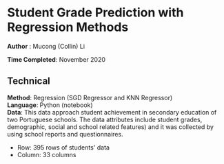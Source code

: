# Student Grade Prediction with Regression Methods


**Author** : Mucong (Collin) Li

**Time Completed**: November 2020 


## Technical
**Method**: Regression (SGD Regressor and KNN Regressor)     
**Language**: Python (notebook)        
**Data**: 
This data approach student achievement in secondary education of two Portuguese schools. The data attributes include student grades, demographic, social and school related features) and it was collected by using school reports and questionnaires. 
 - Row: 395 rows of students' data
 - Column: 33 columns



